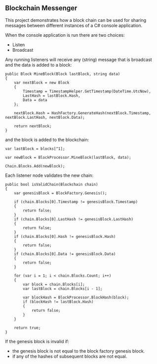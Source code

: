 ## Blockchain Messenger

This project demonstrates how a block chain can be used for sharing messages between different instances of a C# console application.

When the console application is run there are two choices:
- Listen
- Broadcast

Any running listeners will receive any (string) message that is broadcast and the data is added to a block:

```
public Block MineBlock(Block lastBlock, string data)
{
    var nextBlock = new Block
    {
        Timestamp = TimestampHelper.GetTimestamp(DateTime.UtcNow),
        LastHash = lastBlock.Hash,
        Data = data
    };

    nextBlock.Hash = HashFactory.GenerateHash(nextBlock.Timestamp, nextBlock.LastHash, nextBlock.Data);

    return nextBlock;
}
```

and the block is added to the blockchain:

```
var lastBlock = blocks[^1];

var newBlock = BlockProcessor.MineBlock(lastBlock, data);

Chain.Blocks.Add(newBlock);
```

Each listener node validates the new chain:

```
public bool isValidChain(Blockchain chain)
{
    var genesisBlock = BlockFactory.Genesis();

    if (chain.Blocks[0].Timestamp != genesisBlock.Timestamp)
    {
        return false;
    }
    if (chain.Blocks[0].LastHash != genesisBlock.LastHash)
    {
        return false;
    }
    if (chain.Blocks[0].Hash != genesisBlock.Hash)
    {
        return false;
    }
    if (chain.Blocks[0].Data != genesisBlock.Data)
    {
        return false;
    }

    for (var i = 1; i < chain.Blocks.Count; i++)
    {
        var block = chain.Blocks[i];
        var lastBlock = chain.Blocks[i - 1];

        var blockHash = BlockProcessor.BlockHash(block);
        if (blockHash != lastBlock.Hash)
        {
            return false;
        }
    }

    return true;
}
```
 If the genesis block is invalid if:
- the genesis block is not equal to the block factory genesis block.
- if any of the hashes of subsequent blocks are not equal.

